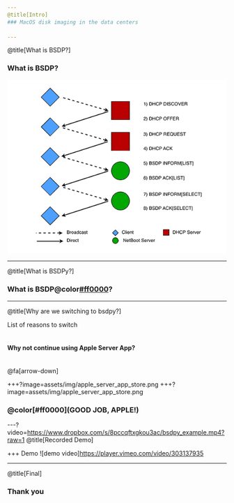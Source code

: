 ```yaml
---
@title[Intro]
### MacOS disk imaging in the data centers

---
```

@title[What is BSDP?]

### What is BSDP?

![Image-Relative](assets/img/BSDP_exchange.PNG)

---
@title[What is BSDPy?]
### What is BSDP@color[#ff0000](y)?


---
@title[Why are we switching to bsdpy?]

List of reasons to switch
<br><br>
#### Why not continue using Apple Server App?
<br>
@fa[arrow-down]

+++?image=assets/img/apple_server_app_store.png
+++?image=assets/img/apple_server_app_store.png
### @color[#ff0000](GOOD JOB, APPLE!)

---?video=https://www.dropbox.com/s/8pccqftxgkou3ac/bsdpy_example.mp4?raw=1
@title[Recorded Demo]


+++
Demo
![demo video]https://player.vimeo.com/video/303137935


---
@title[Final]

### Thank you

